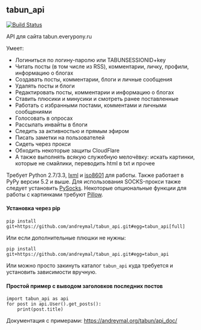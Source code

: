 tabun_api
---------

[![Build Status](https://travis-ci.org/andreymal/tabun_api.svg?branch=master)](https://travis-ci.org/andreymal/tabun_api)

API для сайта tabun.everypony.ru

Умеет:

* Логиниться по логину-паролю или TABUNSESSIONID+key
* Читать посты (в том числе из RSS), комментарии, личку, профили, информацию
  о блогах
* Создавать посты, комментарии, блоги и личные сообщения
* Удалять посты и блоги
* Редактировать посты, комментарии и информацию о блогах
* Ставить плюсики и минусики и смотреть ранее поставленные
* Работать с избранными постами, комментами и личными сообщениями
* Голосовать в опросах
* Рассылать инвайты в блоги
* Следить за активностью и прямым эфиром
* Писать заметки на пользователей
* Сидеть через прокси
* Обходить некоторые защиты CloudFlare
* А также выполнять всякую служебную мелочёвку: искать картинки, которые не
  смайлики, переводить html в txt и прочее

Требует Python 2.7/3.3, [lxml](http://lxml.de/) и
[iso8601](https://bitbucket.org/micktwomey/pyiso8601) для работы.
Также работает в PyPy версии 5.2 и выше.
Для использования SOCKS-прокси также следует установить
[PySocks](https://github.com/Anorov/PySocks). Некоторые опциональные функции
для работы с картинками требуют [Pillow](https://pillow.readthedocs.org/).


#### Установка через pip

```
pip install git+https://github.com/andreymal/tabun_api.git#egg=tabun_api[full]
```

Или если дополнительные плюшки не нужны:

```
pip install git+https://github.com/andreymal/tabun_api.git#egg=tabun_api
```

Или можно просто закинуть каталог `tabun_api` куда требуется и установить
зависимости вручную.


#### Простой пример с выводом заголовков последних постов

```
import tabun_api as api
for post in api.User().get_posts():
    print(post.title)
```

Документация с примерами: https://andreymal.org/tabun/api_doc/
